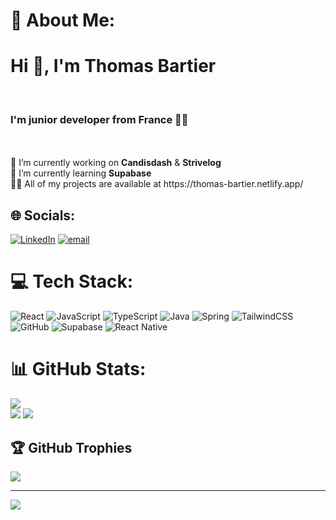 # 💫 About Me:
<h1>Hi 👋, I'm Thomas Bartier</h1><br><h3>I'm junior developer from France 👨‍💻</h3><br><br>🔭 I’m currently working on <b>Candisdash</b> & <b>Strivelog</b><br>🌱 I’m currently learning <b>Supabase</b><br>👨‍💻 All of my projects are available at https://thomas-bartier.netlify.app/


## 🌐 Socials:
[![LinkedIn](https://img.shields.io/badge/LinkedIn-%230077B5.svg?logo=linkedin&logoColor=white)](https://linkedin.com/in/https://www.linkedin.com/in/thomas-bartier/) [![email](https://img.shields.io/badge/Email-D14836?logo=gmail&logoColor=white)](mailto:thomas.bartier59@gmail.com) 

# 💻 Tech Stack:
![React](https://img.shields.io/badge/react-%2320232a.svg?style=plastic&logo=react&logoColor=%2361DAFB) ![JavaScript](https://img.shields.io/badge/javascript-%23323330.svg?style=plastic&logo=javascript&logoColor=%23F7DF1E) ![TypeScript](https://img.shields.io/badge/typescript-%23007ACC.svg?style=plastic&logo=typescript&logoColor=white) ![Java](https://img.shields.io/badge/java-%23ED8B00.svg?style=plastic&logo=openjdk&logoColor=white) ![Spring](https://img.shields.io/badge/spring-%236DB33F.svg?style=plastic&logo=spring&logoColor=white) ![TailwindCSS](https://img.shields.io/badge/tailwindcss-%2338B2AC.svg?style=plastic&logo=tailwind-css&logoColor=white) ![GitHub](https://img.shields.io/badge/github-%23121011.svg?style=plastic&logo=github&logoColor=white) ![Supabase](https://img.shields.io/badge/Supabase-3ECF8E?style=plastic&logo=supabase&logoColor=white) ![React Native](https://img.shields.io/badge/react_native-%2320232a.svg?style=plastic&logo=react&logoColor=%2361DAFB)
# 📊 GitHub Stats:
![](https://github-readme-stats.vercel.app/api?username=tomab23&theme=nightowl&hide_border=false&include_all_commits=false&count_private=true)<br/>
![](https://nirzak-streak-stats.vercel.app/?user=tomab23&theme=nightowl&hide_border=false)
![](https://github-readme-stats.vercel.app/api/top-langs/?username=tomab23&theme=nightowl&hide_border=false&include_all_commits=false&count_private=true&layout=compact)

## 🏆 GitHub Trophies
![](https://github-profile-trophy.vercel.app/?username=tomab23&theme=tokyonight&no-frame=false&no-bg=false&margin-w=4)

---
[![](https://visitcount.itsvg.in/api?id=tomab23&icon=5&color=9)](https://visitcount.itsvg.in)

<!-- Proudly created with GPRM ( https://gprm.itsvg.in ) -->
